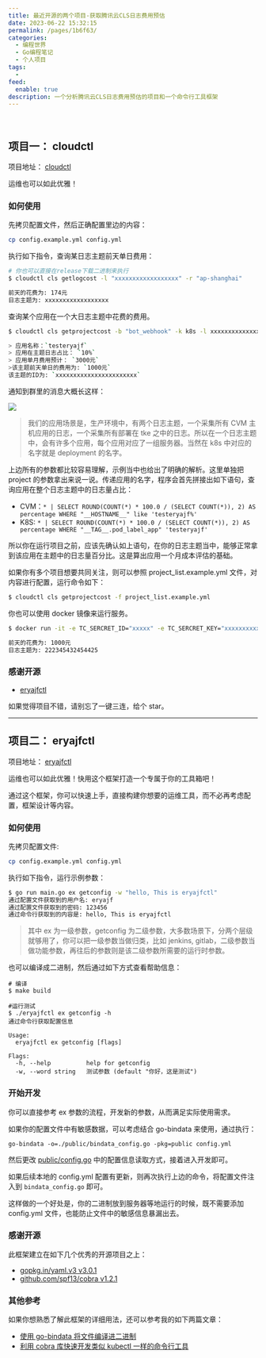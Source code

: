 ```yaml
---
title: 最近开源的两个项目-获取腾讯云CLS日志费用预估
date: 2023-06-22 15:32:15
permalink: /pages/1b6f63/
categories:
  - 编程世界
  - Go编程笔记
  - 个人项目
tags:
  -
feed:
  enable: true
description: 一个分析腾讯云CLS日志费用预估的项目和一个命令行工具框架
---
```


<br><ArticleTopAd></ArticleTopAd>


## 项目一： cloudctl

项目地址： [cloudctl](https://github.com/eryajf/cloudctl)

运维也可以如此优雅！

### 如何使用

先拷贝配置文件，然后正确配置里边的内容：

```sh
cp config.example.yml config.yml
```

执行如下指令，查询某日志主题前天单日费用：

```sh
# 你也可以直接在release下载二进制来执行
$ cloudctl cls getlogcost -l "xxxxxxxxxxxxxxxxxx" -r "ap-shanghai"

前天的花费为: 174元
日志主题为: xxxxxxxxxxxxxxxxxx
```

查询某个应用在一个大日志主题中花费的费用。

```sh
$ cloudctl cls getprojectcost -b "bot_webhook" -k k8s -l xxxxxxxxxxxxxxxxxxxxxxx -p testeryajf -r ap-shanghai

> 应用名称：`testeryajf`
> 应用在主题日志占比： `10%`
> 应用单月费用预计： `3000元`
>该主题前天单日的费用为: `1000元`
该主题的ID为: `xxxxxxxxxxxxxxxxxxxxxxx`
```

通知到群里的消息大概长这样：

![](https://cdn.jsdelivr.net/gh/eryajf/tu/img/image_20230605_184855.png)

> 我们的应用场景是，生产环境中，有两个日志主题，一个采集所有 CVM 主机应用的日志，一个采集所有部署在 tke 之中的日志。所以在一个日志主题中，会有许多个应用，每个应用对应了一组服务器。当然在 k8s 中对应的名字就是 deployment 的名字。

上边所有的参数都比较容易理解，示例当中也给出了明确的解析。这里单独把 project 的参数拿出来说一说。传递应用的名字，程序会首先拼接出如下语句，查询应用在整个日志主题中的日志量占比：

- CVM：`* | SELECT ROUND(COUNT(*) * 100.0 / (SELECT COUNT(*)), 2) AS percentage WHERE "__HOSTNAME__" like 'testeryajf%'`
- K8S: `* | SELECT ROUND(COUNT(*) * 100.0 / (SELECT COUNT(*)), 2) AS percentage WHERE "__TAG__.pod_label_app" 'testeryajf'`

所以你在运行项目之前，应该先确认如上语句，在你的日志主题当中，能够正常拿到该应用在主题中的日志量百分比。这是算出应用一个月成本评估的基础。

如果你有多个项目想要共同关注，则可以参照 project_list.example.yml 文件，对内容进行配置，运行命令如下：

```sh
$ cloudctl cls getprojectcost -f project_list.example.yml
```

你也可以使用 docker 镜像来运行服务。

```sh
$ docker run -it -e TC_SERCRET_ID="xxxxx" -e TC_SERCRET_KEY="xxxxxxxxxx" dockerproxy.com/eryajf/cloudctl /app/cloudctl cls getlogcost  -l "222345432454425"

前天的花费为: 1000元
日志主题为: 222345432454425
```

### 感谢开源

- [eryajfctl](https://github.com/eryajf/eryajfctl)

如果觉得项目不错，请别忘了一键三连，给个 star。

---

## 项目二： eryajfctl

项目地址： [eryajfctl](https://github.com/eryajf/eryajfctl)

运维也可以如此优雅！快用这个框架打造一个专属于你的工具箱吧！

通过这个框架，你可以快速上手，直接构建你想要的运维工具，而不必再考虑配置，框架设计等内容。

### 如何使用

先拷贝配置文件:

```sh
cp config.example.yml config.yml
```

执行如下指令，运行示例参数：

```sh
$ go run main.go ex getconfig -w "hello, This is eryajfctl"
通过配置文件获取到的用户名: eryajf
通过配置文件获取到的密码: 123456
通过命令行获取到的内容是: hello, This is eryajfctl
```

> 其中 ex 为一级参数，getconfig 为二级参数，大多数场景下，分两个层级就够用了，你可以把一级参数当做归类，比如 jenkins, gitlab，二级参数当做功能参数，再往后的参数则是该二级参数所需要的运行时参数。

也可以编译成二进制，然后通过如下方式查看帮助信息：

```
# 编译
$ make build

#运行测试
$ ./eryajfctl ex getconfig -h
通过命令行获取配置信息

Usage:
  eryajfctl ex getconfig [flags]

Flags:
  -h, --help          help for getconfig
  -w, --word string   测试参数 (default "你好，这是测试")
```

### 开始开发

你可以直接参考 ex 参数的流程，开发新的参数，从而满足实际使用需求。

如果你的配置文件中有敏感数据，可以考虑结合 go-bindata 来使用，通过执行：

```
go-bindata -o=./public/bindata_config.go -pkg=public config.yml
```

然后更改 [public/config.go](https://github.com/eryajf/eryajfctl/blob/4cd30714062e5b65746bdb5f100f19bfe38ed52e/public/config.go#L28) 中的配置信息读取方式，接着进入开发即可。

如果后续本地的 config.yml 配置有更新，则再次执行上边的命令，将配置文件注入到 `bindata_config.go` 即可。

这样做的一个好处是，你的二进制放到服务器等地运行的时候，既不需要添加 config.yml 文件，也能防止文件中的敏感信息暴漏出去。

### 感谢开源

此框架建立在如下几个优秀的开源项目之上：

- [gopkg.in/yaml.v3 v3.0.1](https://github.com/go-yaml/yaml)
- [github.com/spf13/cobra v1.2.1](https://github.com/spf13/cobra)

### 其他参考

如果你想熟悉了解此框架的详细用法，还可以参考我的如下两篇文章：

- [使用 go-bindata 将文件编译进二进制](https://wiki.eryajf.net/pages/2bf6c3/)
- [利用 cobra 库快速开发类似 kubectl 一样的命令行工具](https://wiki.eryajf.net/pages/5c4163/)


<br><ArticleTopAd></ArticleTopAd>
